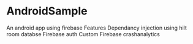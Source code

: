 # AndroidSample

An android app using firebase 
  Features
    Dependancy injection using hilt 
    room databse 
    Firebase auth
    Custom Firebase crashanalytics 
